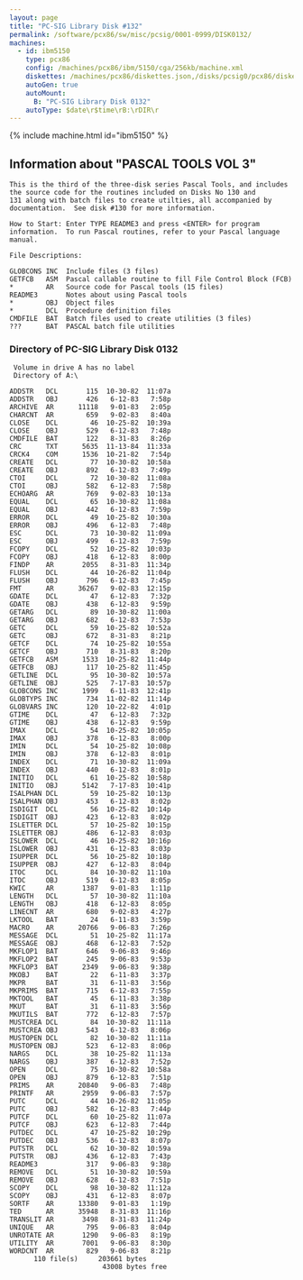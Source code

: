 ```yaml
---
layout: page
title: "PC-SIG Library Disk #132"
permalink: /software/pcx86/sw/misc/pcsig/0001-0999/DISK0132/
machines:
  - id: ibm5150
    type: pcx86
    config: /machines/pcx86/ibm/5150/cga/256kb/machine.xml
    diskettes: /machines/pcx86/diskettes.json,/disks/pcsig0/pcx86/diskettes.json
    autoGen: true
    autoMount:
      B: "PC-SIG Library Disk 0132"
    autoType: $date\r$time\rB:\rDIR\r
---
```


{% include machine.html id="ibm5150" %}

## Information about "PASCAL TOOLS VOL 3"

    This is the third of the three-disk series Pascal Tools, and includes
    the source code for the routines included on Disks No 130 and
    131 along with batch files to create utilties, all accompanied by
    documentation.  See disk #130 for more information.
    
    How to Start: Enter TYPE README3 and press <ENTER> for program
    information.  To run Pascal routines, refer to your Pascal language
    manual.
    
    File Descriptions:
    
    GLOBCONS INC  Include files (3 files)
    GETFCB   ASM  Pascal callable routine to fill File Control Block (FCB)
    *        AR   Source code for Pascal tools (15 files)
    README3       Notes about using Pascal tools
    *        OBJ  Object files
    *        DCL  Procedure definition files
    CMDFILE  BAT  Batch files used to create utilities (3 files)
    ???      BAT  PASCAL batch file utilities

### Directory of PC-SIG Library Disk 0132

     Volume in drive A has no label
     Directory of A:\

    ADDSTR   DCL       115  10-30-82  11:07a
    ADDSTR   OBJ       426   6-12-83   7:58p
    ARCHIVE  AR      11118   9-01-83   2:05p
    CHARCNT  AR        659   9-02-83   8:40a
    CLOSE    DCL        46  10-25-82  10:39a
    CLOSE    OBJ       529   6-12-83   7:48p
    CMDFILE  BAT       122   8-31-83   8:26p
    CRC      TXT      5635  11-13-84  11:33a
    CRCK4    COM      1536  10-21-82   7:54p
    CREATE   DCL        77  10-30-82  10:58a
    CREATE   OBJ       892   6-12-83   7:49p
    CTOI     DCL        72  10-30-82  11:08a
    CTOI     OBJ       582   6-12-83   7:58p
    ECHOARG  AR        769   9-02-83  10:13a
    EQUAL    DCL        65  10-30-82  11:08a
    EQUAL    OBJ       442   6-12-83   7:59p
    ERROR    DCL        49  10-25-82  10:30a
    ERROR    OBJ       496   6-12-83   7:48p
    ESC      DCL        73  10-30-82  11:09a
    ESC      OBJ       499   6-12-83   7:59p
    FCOPY    DCL        52  10-25-82  10:03p
    FCOPY    OBJ       418   6-12-83   8:00p
    FINDP    AR       2055   8-31-83  11:34p
    FLUSH    DCL        44  10-26-82  11:04p
    FLUSH    OBJ       796   6-12-83   7:45p
    FMT      AR      36267   9-02-83  12:15p
    GDATE    DCL        47   6-12-83   7:32p
    GDATE    OBJ       438   6-12-83   9:59p
    GETARG   DCL        89  10-30-82  11:00a
    GETARG   OBJ       682   6-12-83   7:53p
    GETC     DCL        59  10-25-82  10:52a
    GETC     OBJ       672   8-31-83   8:21p
    GETCF    DCL        74  10-25-82  10:55a
    GETCF    OBJ       710   8-31-83   8:20p
    GETFCB   ASM      1533  10-25-82  11:44p
    GETFCB   OBJ       117  10-25-82  11:45p
    GETLINE  DCL        95  10-30-82  10:57a
    GETLINE  OBJ       525   7-17-83  10:57p
    GLOBCONS INC      1999   6-11-83  12:41p
    GLOBTYPS INC       734  11-02-82  11:14p
    GLOBVARS INC       120  10-22-82   4:01p
    GTIME    DCL        47   6-12-83   7:32p
    GTIME    OBJ       438   6-12-83   9:59p
    IMAX     DCL        54  10-25-82  10:05p
    IMAX     OBJ       378   6-12-83   8:00p
    IMIN     DCL        54  10-25-82  10:08p
    IMIN     OBJ       378   6-12-83   8:01p
    INDEX    DCL        71  10-30-82  11:09a
    INDEX    OBJ       440   6-12-83   8:01p
    INITIO   DCL        61  10-25-82  10:58p
    INITIO   OBJ      5142   7-17-83  10:41p
    ISALPHAN DCL        59  10-25-82  10:13p
    ISALPHAN OBJ       453   6-12-83   8:02p
    ISDIGIT  DCL        56  10-25-82  10:14p
    ISDIGIT  OBJ       423   6-12-83   8:02p
    ISLETTER DCL        57  10-25-82  10:15p
    ISLETTER OBJ       486   6-12-83   8:03p
    ISLOWER  DCL        46  10-25-82  10:16p
    ISLOWER  OBJ       431   6-12-83   8:03p
    ISUPPER  DCL        56  10-25-82  10:18p
    ISUPPER  OBJ       427   6-12-83   8:04p
    ITOC     DCL        84  10-30-82  11:10a
    ITOC     OBJ       519   6-12-83   8:05p
    KWIC     AR       1387   9-01-83   1:11p
    LENGTH   DCL        57  10-30-82  11:10a
    LENGTH   OBJ       418   6-12-83   8:05p
    LINECNT  AR        680   9-02-83   4:27p
    LKTOOL   BAT        24   6-11-83   3:59p
    MACRO    AR      20766   9-06-83   7:26p
    MESSAGE  DCL        51  10-25-82  11:17a
    MESSAGE  OBJ       468   6-12-83   7:52p
    MKFLOP1  BAT       646   9-06-83   9:46p
    MKFLOP2  BAT       245   9-06-83   9:53p
    MKFLOP3  BAT      2349   9-06-83   9:38p
    MKOBJ    BAT        22   6-11-83   3:37p
    MKPR     BAT        31   6-11-83   3:56p
    MKPRIMS  BAT       715   6-12-83   7:55p
    MKTOOL   BAT        45   6-11-83   3:38p
    MKUT     BAT        31   6-11-83   3:56p
    MKUTILS  BAT       772   6-12-83   7:57p
    MUSTCREA DCL        84  10-30-82  11:11a
    MUSTCREA OBJ       543   6-12-83   8:06p
    MUSTOPEN DCL        82  10-30-82  11:11a
    MUSTOPEN OBJ       523   6-12-83   8:06p
    NARGS    DCL        38  10-25-82  11:13a
    NARGS    OBJ       387   6-12-83   7:52p
    OPEN     DCL        75  10-30-82  10:58a
    OPEN     OBJ       879   6-12-83   7:51p
    PRIMS    AR      20840   9-06-83   7:48p
    PRINTF   AR       2959   9-06-83   7:57p
    PUTC     DCL        44  10-26-82  11:05p
    PUTC     OBJ       582   6-12-83   7:44p
    PUTCF    DCL        60  10-25-82  11:07a
    PUTCF    OBJ       623   6-12-83   7:44p
    PUTDEC   DCL        47  10-25-82  10:29p
    PUTDEC   OBJ       536   6-12-83   8:07p
    PUTSTR   DCL        62  10-30-82  10:59a
    PUTSTR   OBJ       436   6-12-83   7:43p
    README3            317   9-06-83   9:38p
    REMOVE   DCL        51  10-30-82  10:59a
    REMOVE   OBJ       628   6-12-83   7:51p
    SCOPY    DCL        98  10-30-82  11:12a
    SCOPY    OBJ       431   6-12-83   8:07p
    SORTF    AR      13380   9-01-83   1:19p
    TED      AR      35948   8-31-83  11:16p
    TRANSLIT AR       3498   8-31-83  11:24p
    UNIQUE   AR        795   9-06-83   8:04p
    UNROTATE AR       1290   9-06-83   8:19p
    UTILITY  AR       7001   9-06-83   8:30p
    WORDCNT  AR        829   9-06-83   8:21p
          110 file(s)     203661 bytes
                           43008 bytes free
